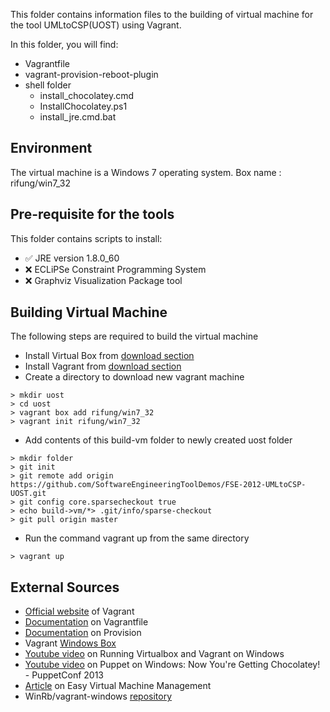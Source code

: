 This folder contains information files to the building of virtual machine for the tool UMLtoCSP(UOST) using Vagrant.

In this folder, you will find:
* Vagrantfile
* vagrant-provision-reboot-plugin
* shell folder
  * install_chocolatey.cmd
  * InstallChocolatey.ps1
  * install_jre.cmd.bat
 
Environment
-----
The virtual machine is a Windows 7 operating system.
Box name : rifung/win7_32

Pre-requisite for the tools
-----
This folder contains scripts to install: 
* :white_check_mark: JRE version 1.8.0_60  
* :x: ECLiPSe Constraint Programming System
* :x: Graphviz Visualization Package tool

Building Virtual Machine
-----
The following steps are required to build the virtual machine
* Install Virtual Box from [download section](https://www.virtualbox.org/wiki/Downloads)
* Install Vagrant from [download section](https://www.vagrantup.com/)
* Create a directory to download new vagrant machine
```
> mkdir uost
> cd uost
> vagrant box add rifung/win7_32
> vagrant init rifung/win7_32
```
* Add contents of this build-vm folder to newly created uost folder
```
> mkdir folder
> git init
> git remote add origin https://github.com/SoftwareEngineeringToolDemos/FSE-2012-UMLtoCSP-UOST.git
> git config core.sparsecheckout true
> echo build->vm/*> .git/info/sparse-checkout
> git pull origin master
```
* Run the command vagrant up from the same directory
```
> vagrant up
```

External Sources
------
* [Official website](https://www.vagrantup.com/) of Vagrant
* [Documentation](https://docs.vagrantup.com/v2/vagrantfile/index.html) on Vagrantfile 
* [Documentation](https://docs.vagrantup.com/v2/provisioning/index.html) on Provision
* Vagrant [Windows Box](https://atlas.hashicorp.com/rifung/boxes/win7_32)
* [Youtube video](https://www.youtube.com/watch?v=Jkf5g7L9dSE) on Running Virtualbox and Vagrant on Windows
* [Youtube video](https://www.youtube.com/watch?v=Im30wziOrBs) on Puppet on Windows: Now You're Getting Chocolatey! - PuppetConf 2013 
* [Article](http://digitaldrummerj.me//vagrant-overview/) on Easy Virtual Machine Management 
* WinRb/vagrant-windows [repository](https://github.com/WinRb/vagrant-windows)
